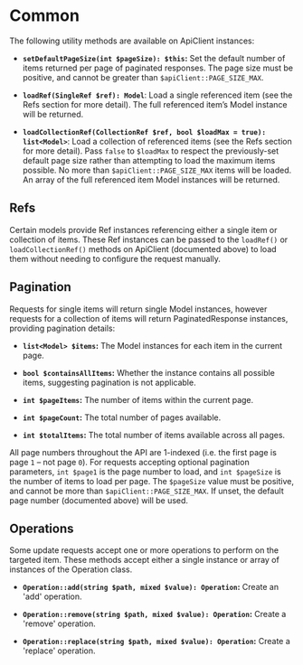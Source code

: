 # Common

The following utility methods are available on ApiClient instances:

- **`setDefaultPageSize(int $pageSize): $this`:** Set the default number of items returned per page of paginated responses. The page size must be positive, and cannot be greater than `$apiClient::PAGE_SIZE_MAX`.

- **`loadRef(SingleRef $ref): Model`**: Load a single referenced item (see the Refs section for more detail). The full referenced item’s Model instance will be returned.

- **`loadCollectionRef(CollectionRef $ref, bool $loadMax = true): list<Model>`**: Load a collection of referenced items (see the Refs section for more detail). Pass `false` to `$loadMax` to respect the previously-set default page size rather than attempting to load the maximum items possible. No more than `$apiClient::PAGE_SIZE_MAX` items will be loaded. An array of the full referenced item Model instances will be returned.

## Refs

Certain models provide Ref instances referencing either a single item or collection of items. These Ref instances can be passed to the `loadRef()` or `loadCollectionRef()` methods on ApiClient (documented above) to load them without needing to configure the request manually.

## Pagination

Requests for single items will return single Model instances, however requests for a collection of items will return PaginatedResponse instances, providing pagination details:

- **`list<Model> $items`:** The Model instances for each item in the current page.

- **`bool $containsAllItems`:** Whether the instance contains all possible items, suggesting pagination is not applicable.

- **`int $pageItems`:** The number of items within the current page.

- **`int $pageCount`:** The total number of pages available.

- **`int $totalItems`:** The total number of items available across all pages.

All page numbers throughout the API are 1-indexed (i.e. the first page is page `1` – not page `0`). For requests accepting optional pagination parameters, `int $page1` is the page number to load, and `int $pageSize` is the number of items to load per page. The `$pageSize` value must be positive, and cannot be more than `$apiClient::PAGE_SIZE_MAX`. If unset, the default page number (documented above) will be used.

## Operations

Some update requests accept one or more operations to perform on the targeted item. These methods accept either a single instance or array of instances of the Operation class.

- **`Operation::add(string $path, mixed $value): Operation`:** Create an 'add' operation.

- **`Operation::remove(string $path, mixed $value): Operation`:** Create a 'remove' operation.

- **`Operation::replace(string $path, mixed $value): Operation`:** Create a 'replace' operation.
